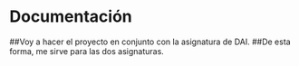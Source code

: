 # Documentación

##Voy a hacer el proyecto en conjunto con la asignatura de DAI. 
##De esta forma, me sirve para las dos asignaturas.




